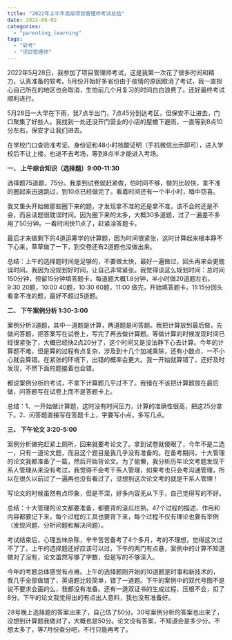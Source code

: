 ```yaml
---
title: "2022年上半年高级项目管理师考试总结"
date: 2022-06-02
categories: 
  - "parenting_learning"
tags: 
  - "软考"
  - "项目管理师"
---
```


2022年5月28日，我参加了项目管理师考试，这是我第一次花了很多时间和精力，认真准备的软考。5月份开始好多省份由于疫情的原因取消了考试，我一直担心自己所在的地区也会取消，生怕前几个月复习的时间白白浪费了。还好最终考试顺利进行。

5月28日一大早在下雨，我7点半出门，7点45分到达考区，但保安不让进去，门口聚集了好些人。我找到一处还没开门营业的小店的屋檐下避雨，一直等到8点10分左右，保安才让我们进去。

在学校门口查验准考证、身份证和48小时核酸证明（手机微信出示即可），进入学校后不让上楼，也进不去考场，等到8点半才能进入考场。

**一、 上午综合知识（选择题）9:00-11:30**

选择题75道题，75分。我拿到试卷就赶紧做，怕时间不够，做的比较快，拿不准的圈起来迅速跳过，到10点已经做完了。看着时间还有一个半小时，暗中窃喜。

我又重头开始做那些圈下来的题，才发现拿不准的还是拿不准，该不会的还是不会，而且读题很耽误时间。因为圈下来的太多，大概30多道题，过了一遍差不多用了50分钟。一看时间快11点了，赶紧涂答题卡。

最后才来做剩下的4道运筹学的计算题，因为时间很紧张，这时计算起来根本静不下心来，草草做了一下，到交卷还有2道题也没做出来。

总结：上午的选择题时间是足够的，不要做太快，最好一遍做过，回头再来会更耽误时间。我因为没规划好时间，让自己非常紧张。我觉得该这么规划时间：总时间150分钟，预留15分钟填答题卡，每道题大概1.8分钟，半小时做20道题左右。9:30 20题，10:00 40题，10:30 60题，11:00 做完，开始填答题卡。11:15分回头看拿不准的题，最好不超过5道题。

**二、 下午案例分析 1:30-3:00**

案例分析3道题，其中一道题是计算，两道题是问答题。我把计算放到最后做，先做问答题，把答案写在试卷上，写完了再去做计算题。等做计算的时候发现时间已经很紧张了，大概已经快2点20分了，这个时间又是没法静下心去计算。今年的计算题不难，但是算的过程有点复杂，涉及到十几个加减乘除，还有小数点，一不小心就会算错。在紧张的环境下，出错的概率会更大。我一开始就算错了，还好及时发现，不然下面的题接着也会错。

都说案例分析的考试，不拿下计算题几乎过不了。我错在不该把计算题放在最后做，问答题写在试卷上而不是答题卡上。

总结：1、一开始做计算题，这时没有时间压力，计算的准确性很高，把这25分拿下。2、问答题直接写在答题卡上，字要写小点，多写几点。

**三、 下午论文 3:20-5:00**

案例分析做完赶紧上厕所，回来就要考论文了。拿到试卷就傻眼了，今年不是二选一，只有一道论文题，而且这个题目是我几乎没有准备的。在备考期间，十大管理的论文我都准备了一篇，然后开始背论文。为了偷懒，我分析历年论文考题发现干系人管理从来没有考过，我觉得不会考干系人管理，如果考也只会考沟通管理，所以在很久以前过了一遍再也没有看过了，没想到这次论文考的就是干系人管理！

写论文的时候虽然有点印象，但是不深，好多内容无从下手，自己觉得写的不好。

总结：十大管理的论文都要准备，都要背的滚瓜烂熟，47个过程的描述、作用和内容都要记下来，每个过程的工具也要背下来，每个过程不仅有理论也要有举例（发现问题、分析问题和解决问题）。

考试结束后，心理五味杂陈，辛辛苦苦备考了4个多月，考的不理想，觉得这次过不了了。上午的选择题还好应该可以过，下午的两门有点悬，案例中的计算不知道做对了没有，论文虽然写够了字数，但是写的不够深入。

今年的考题总体感觉有点难。上午的选择题刚开始的10道题是时事和新技术的，我几乎全部做错了，英语题比较简单，错了一道题。下午的案例中的双代号图不是说不要求会画的么，我都没有准备。还有一道双证书的生成过程，压根不会，扣了8分。下午的论文我觉得出的有点出人意料，我也没有准备好。

28号晚上选择题的答案出来了，自己估了50分。30号案例分析的答案也出来了，没想到计算题我做对了，大概也是50分。论文没有答案，不知道会是多少分。不想太多了，等7月份查分吧，不行只能再考了。
